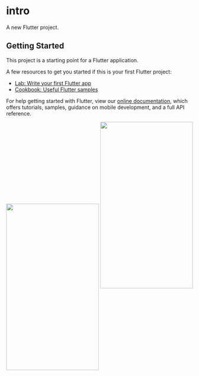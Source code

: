# intro

A new Flutter project.

## Getting Started

This project is a starting point for a Flutter application.

A few resources to get you started if this is your first Flutter project:

- [Lab: Write your first Flutter app](https://flutter.dev/docs/get-started/codelab)
- [Cookbook: Useful Flutter samples](https://flutter.dev/docs/cookbook)

For help getting started with Flutter, view our
[online documentation](https://flutter.dev/docs), which offers tutorials,
samples, guidance on mobile development, and a full API reference.

<img align="center" src="https://user-images.githubusercontent.com/88908973/147260991-1c53d56d-c8b8-4b33-a707-c9ef98d0c403.png" width="250" height="450" />     <img  src="https://user-images.githubusercontent.com/88908973/147261055-0dc32226-0ccd-404a-938c-74a0e6dd940f.png" width="250" height="450" />
